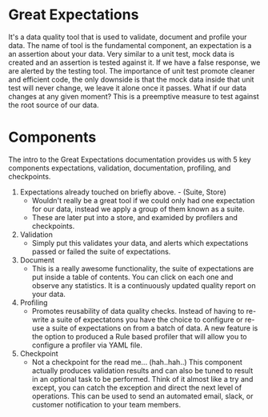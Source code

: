 # Great Expectations
It's a data quality tool that is used to validate, document and profile your data. The name of tool is the fundamental component, an expectation is a an assertion about your data. Very similar to a unit test, mock data is created and an assertion is tested against it. If we have a false response, we are alerted by the testing tool. The importance of unit test promote cleaner and efficient code, the only downside is that the mock data inside that unit test will never change, we leave it alone once it passes. What if our data changes at any given moment? This is a preemptive measure to test against the root source of our data. 

# Components
The intro to the Great Expectations documentation provides us with 5 key components expectations, validation, documentation, profiling, and checkpoints. 
1. Expectations already touched on briefly above. - (Suite, Store) 
   - Wouldn't really be a great tool if we could only had one expectation for our data, instead we apply a group of them known as a suite. 
   - These are later put into a store, and examided by profilers and checkpoints. 
2. Validation
   - Simply put this validates your data, and alerts which expectations passed or failed the suite of expectations. 
3. Document
   - This is a really awesome functionality, the suite of expectations are put inside a table of contents. You can click on each one and observe any statistics. It is a continuously updated quality report on your data. 
4. Profiling 
   - Promotes reusability of data quality checks. Instead of having to re-write a suite of expectatons you have the choice to configure or re-use a suite of expectations on from a batch of data. A new feature is the option to produced a Rule based profiler that will allow you to configure a profiler via YAML file. 
5. Checkpoint
   - Not a checkpoint for the read me... (hah..hah..) This component actually produces validation results and can also be tuned to result in an optional task to be performed. Think of it almost like a try and except, you can catch the exception and direct the next level of operations. This can be used to send an automated email, slack, or customer notification to your team members. 

